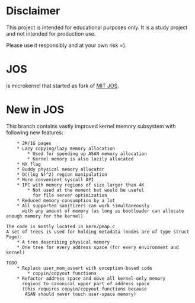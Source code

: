# Disclaimer

This project is intended for educational purposes only. It is a study project and not intended for production use. 

Please use it responsibly and at your own risk =).

# JOS
is microkernel that started as fork of [MIT JOS](https://pdos.csail.mit.edu/6.828/2018/overview.html).

# New in JOS
This branch contains vastly improved kernel memory
subsystem with following new features:
```
    * 2M/1G pages
    * Lazy copying/lazy memory allocation
        * Used for speeding up ASAN memory allocation
        * Kernel memory is also lazily allocated
    * NX flag
    * Buddy physical memory allocator
    * O((log N)^2) region manipulation
    * More convenient syscall API
    * IPC with memory regions of size larger than 4K
        * Not used at the moment but would be useful
          for file server optimization
    * Reduced memory consumption by a lot
    * All supported sanitizers can work simultaneously
      with any amount of memory (as long as bootloader can allocate enough memory for the kernel)

The code is mostly located in kern/pmap.c
A set of trees is used for holding metadata (nodes are of type struct Page):
    * A tree describing physical memory
    * One tree for every address space (for every environment and kernel)

TODO
    * Replace user_mem_assert with exception-based code
        * copyin/copyout functions
    * Refactor address space and move all kernel-only memory
      regions to canonical upper part of address space
      (this requires copyin/copyout functions because
       ASAN should never touch user-space memory)
```
